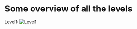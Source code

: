 # Some overview of all the levels

Level1:
![Level1](https://github.com/TokyoSU/TombRaiderOrigins/assets/77746747/3c4cb798-31f6-4e76-bf01-1d03bdb7af3e)



